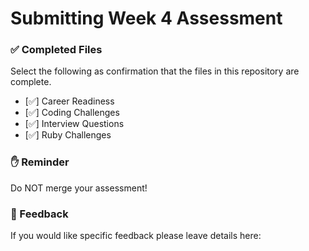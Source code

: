 # Submitting Week 4 Assessment

### ✅ Completed Files

Select the following as confirmation that the files in this repository are complete.

- [✅] Career Readiness
- [✅] Coding Challenges
- [✅] Interview Questions
- [✅] Ruby Challenges

### ✋ Reminder

Do NOT merge your assessment!

### 📝 Feedback

If you would like specific feedback please leave details here:
